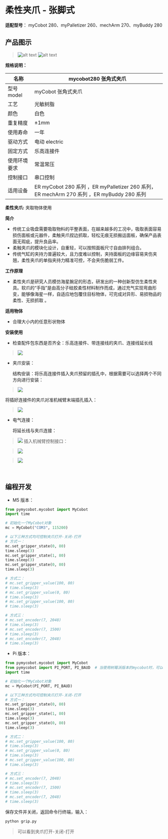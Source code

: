 # 柔性夹爪 - 张脚式

**适配型号**： myCobot 280、myPalletizer 260、mechArm 270、myBuddy 280

## **产品图示**

> ![alt text](../../resource\4-SupportAndService\Accessories\grip/Z1.jpg)
> ![alt text](../../resource\4-SupportAndService\Accessories\grip/Z2.jpg)

**规格说明：**

| 名称         | mycobot280 张角式夹爪                                                                      |
| ------------ | ------------------------------------------------------------------------------------------ |
| 型号 model   | myCobot 张角式夹爪                                                                         |
| 工艺         | 光敏树脂                                                                                   |
| 颜色         | 白色                                                                                       |
| 重复精度     | ±1mm                                                                                       |
| 使用寿命     | 一年                                                                                       |
| 驱动方式     | 电动 electric                                                                              |
| 固定方式     | 乐高连接件                                                                                 |
| 使用环境要求 | 常温常压                                                                                   |
| 控制接口     | 串口控制                                                                                   |
| 适用设备     | ER myCobot 280 系列 ，ER myPalletizer 260 系列， ER mechArm 270 系列 ，ER myBuddy 280 系列 |

**柔性夹爪:** 夹取物体使用

**简介**

- 传统工业吸盘需要吸取物料的平整表面，在越来越多的工况中，吸取表面容易损伤面板或元器件，柔触夹爪捏边抓取，轻松无痕无损搬运面板，确保产品表面无瑕疵，提升良品率。
- 柔触夹爪的模块化设计，自重轻，可以按照面板尺寸自由排列组合。
- 传统气缸的夹持力普遍较大，且力度难以控制，夹持面板的边缘容易夹伤夹翘，柔性夹爪的单指夹持力精准可控，不会夹伤脆弱工件。

**工作原理**

- 柔性夹爪是研究人员模仿海星腕足的形态，研发出的一种创新型仿生柔性夹具。软爪的“手指”是由高分子硅胶柔性材料制作而成，通过充气实现弯曲形变，能够像海星一样，自适应地包覆住目标物体，可完成对异形、易损物品的柔性、无损抓取 。

**适用物体**

- 合理大小内的任意形状物体

**安装使用**

- 检查配件包东西是否齐全：乐高连接件、带连接线的夹爪、连接线延长线
>   ![](../../resource\4-SupportAndService\Accessories\grip/Z3.jpg)

- 夹爪安装：

  结构安装：将乐高连接件插入夹爪预留的插孔中，根据需要可以选择两个不同方向进行安装：
 >  ![](../../resource\4-SupportAndService\Accessories\grip/Z4.jpg)

  将插好连接件的夹爪对准机械臂末端插孔插入：

 >  ![](../../resource\4-SupportAndService\Accessories\grip/Z5.jpg)

- 电气连接：

  将延长线与夹爪连接：
> ![](../../resource\4-SupportAndService\Accessories\grip/Z6.jpg)
 插入机械臂控制接口：

> ![](../../resource\4-SupportAndService\Accessories\grip/Z7.png)  


> ![](../../resource\4-SupportAndService\Accessories\grip/Z8.jpg)  
<br>

## 编程开发

- M5 版本：

```python
from pymycobot.mycobot import MyCobot
import time

# 初始化一个MyCobot对象
mc = MyCobot("COM3", 115200)

# 以下三种方式均可控制夹爪打开-关闭-打开
# 方式一：
mc.set_gripper_state(0, 80)
time.sleep(3)
mc.set_gripper_state(1, 80)
time.sleep(3)
mc.set_gripper_state(0, 80)
time.sleep(3)

# 方式二：
# mc.set_gripper_value(100, 80)
# time.sleep(3)
# mc.set_gripper_value(0, 80)
# time.sleep(3)
# mc.set_gripper_value(100, 80)
# time.sleep(3)

# 方式三：
# mc.set_encoder(7, 2048)
# time.sleep(3)
# mc.set_encoder(7, 1500)
# time.sleep(3)
# mc.set_encoder(7, 2048)
# time.sleep(3)
```

- Pi 版本：

```python
from pymycobot.mycobot import MyCobot
from pymycobot import PI_PORT, PI_BAUD  # 当使用树莓派版本的mycobot时，可以引用这两个变量进行MyCobot初始化
import time

# 初始化一个MyCobot对象
mc = MyCobot(PI_PORT, PI_BAUD)

# 以下三种方式均可控制夹爪打开-关闭-打开
# 方式一：
mc.set_gripper_state(0, 80)
time.sleep(3)
mc.set_gripper_state(1, 80)
time.sleep(3)
mc.set_gripper_state(0, 80)
time.sleep(3)

# 方式二：
# mc.set_gripper_value(100, 80)
# time.sleep(3)
# mc.set_gripper_value(0, 80)
# time.sleep(3)
# mc.set_gripper_value(100, 80)
# time.sleep(3)

# 方式三：
# mc.set_encoder(7, 2048)
# time.sleep(3)
# mc.set_encoder(7, 1500)
# time.sleep(3)
# mc.set_encoder(7, 2048)
# time.sleep(3)
```

保存文件并关闭，返回命令行终端，输入：

```bash
python grip.py
```

> 可以看到夹爪打开-关闭-打开
